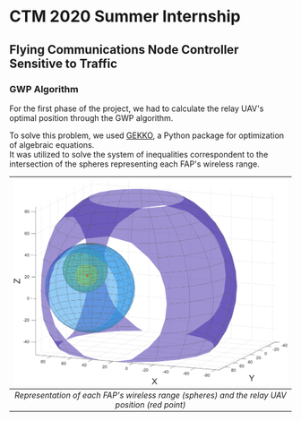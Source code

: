 # CTM 2020 Summer Internship

## Flying Communications Node Controller Sensitive to Traffic

### GWP Algorithm

For the first phase of the project, we had to calculate the relay UAV's optimal position through the GWP algorithm.

To solve this problem, we used [GEKKO](https://gekko.readthedocs.io/en/latest/#), a Python package for optimization of algebraic equations.  
It was utilized to solve the system of inequalities correspondent to the intersection of the spheres representing each FAP's wireless range.

| ![3D Plot of UAV Range](plot.png) | 
|:--:| 
| *Representation of each FAP's wireless range (spheres) and the relay UAV position (red point)* |


